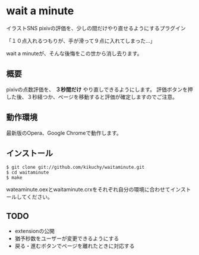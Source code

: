 wait a minute
============

イラストSNS pixivの評価を、少しの間だけやり直せるようにするプラグイン

「１０点入れるつもりが、手が滑って９点に入れてしまった…」

wait a minuteが、そんな後悔をこの世から消し去ります。

概要
-----

pixivの点数評価を、 **３秒間だけ** やり直しできるようにします。
評価ボタンを押した後、３秒経つか、ページを移動すると評価が確定しますのでご注意。


動作環境
--------

最新版のOpera、Google Chromeで動作します。

インストール
-----------

	$ git clone git://github.com/kikuchy/waitaminute.git
	$ cd waitaminute
	$ make

wateaminute.oexとwaitaminute.crxをそれぞれ自分の環境に合わせてインストールしてください。


TODO
-----

- extensionの公開
- 猶予秒数をユーザーが変更できるようにする
- 戻る・進むボタンでページを離れたときに対応する

